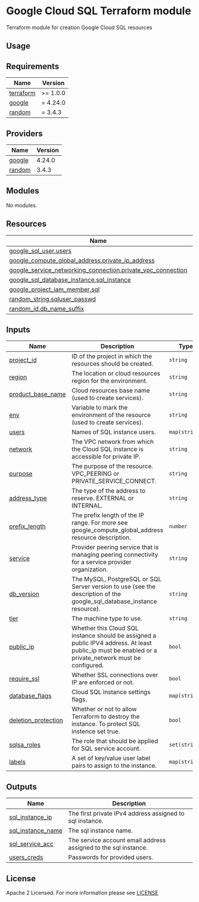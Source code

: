 # Google Cloud SQL Terraform module
Terraform module for creation Google Cloud SQL resources

## Usage

<!-- BEGIN_TF_DOCS -->
## Requirements
| Name                                                                      | Version  |
| ------------------------------------------------------------------------- | -------- |
| <a name="requirement_terraform"></a> [terraform](#requirement\_terraform) | >= 1.0.0 |
| <a name="requirement_google"></a> [google](#requirement\_google)          | = 4.24.0 |
| <a name="requirement_random"></a> [random](#requirement\_random)          | = 3.4.3  |

## Providers
| Name                                                       | Version |
| ---------------------------------------------------------- | ------- |
| <a name="provider_google"></a> [google](#provider\_google) | 4.24.0  |
| <a name="provider_random"></a> [random](#provider\_random) | 3.4.3   |

## Modules
No modules.

## Resources
| Name                                                                                                                                                                        | Type     |
| --------------------------------------------------------------------------------------------------------------------------------------------------------------------------- | -------- |
| [google_sql_user.users](https://registry.terraform.io/providers/hashicorp/google/4.24.0/docs/resources/sql_user)                                                            | resource |
| [google_compute_global_address.private_ip_address](https://registry.terraform.io/providers/hashicorp/google/latest/docs/resources/compute_global_address)                   | resource |
| [google_service_networking_connection.private_vpc_connection](https://registry.terraform.io/providers/hashicorp/google/latest/docs/resources/service_networking_connection) | resource |
| [google_sql_database_instance.sql_instance](https://registry.terraform.io/providers/hashicorp/google/latest/docs/resources/sql_database_instance)                           | resource |
| [google_project_iam_member.sql](https://registry.terraform.io/providers/hashicorp/google/4.24.0/docs/resources/google_project_iam)                                          | resource |
| [random_string.sqluser_passwd](https://registry.terraform.io/providers/hashicorp/random/latest/docs/resources/string)                                                       | resource |
| [random_id.db_name_suffix](https://registry.terraform.io/providers/hashicorp/random/latest/docs/resources/id)                                                               | resource |



## Inputs
| Name                                                                                          | Description                                                                                                                                           | Type          | Default                            | Required |
| --------------------------------------------------------------------------------------------- | ----------------------------------------------------------------------------------------------------------------------------------------------------- | ------------- | ---------------------------------- | :------: |
| <a name="input_project_id"></a> [project\_id](#input\_project\_id)                            | ID of the project in which the resources should be created.                                                                                           | `string`      | n/a                                |   yes    |
| <a name="input_region"></a> [region](#input\_region)                                          | The location or cloud resources region for the environment.                                                                                           | `string`      | n/a                                |   yes    |
| <a name="input_product_base_name"></a> [product\_base\_name](#input\_product\_base\_name)     | Cloud resources base name (used to create services).                                                                                                  | `string`      | n/a                                |   yes    |
| <a name="input_env"></a> [env](#input\_env)                                                   | Variable to mark the environment of the resource (used to create services).                                                                           | `string`      | n/a                                |   yes    |
| <a name="input_users"></a> [users](#input\_users)                                             | Names of SQL instance users.                                                                                                                          | `map(string)` | {}                                 |    no    |
| <a name="input_network"></a> [network](#input\_network)                                       | The VPC network from which the Cloud SQL instance is accessible for private IP.                                                                       | `string`      | n/a                                |   yes    |
| <a name="input_purpose"></a> [purpose](#input\_purpose)                                       | The purpose of the resource. VPC_PEERING or PRIVATE_SERVICE_CONNECT.                                                                                  | `string`      | "VPC_PEERING"                      |    no    |
| <a name="input_address_type"></a> [address\_type](#input\_address\_type)                      | The type of the address to reserve. EXTERNAL or INTERNAL.                                                                                             | `string`      | "INTERNAL"                         |    no    |
| <a name="input_prefix_length"></a> [prefix\_length](#input\_prefix\_length)                   | The prefix length of the IP range. For more see google_compute_global_address resource description.                                                   | `number`      | "24"                               |    no    |
| <a name="input_service"></a> [service](#input\_service)                                       | Provider peering service that is managing peering connectivity for a service provider organization.                                                   | `string`      | "servicenetworking.googleapis.com" |    no    |
| <a name="input_db_version"></a> [db\_version](#input\_db\_version)                            | The MySQL, PostgreSQL or SQL Server version to use (see the description of the google_sql_database_instance resource).                                | `string`      | "SQLSERVER_2019_EXPRESS"           |    no    |
| <a name="input_tier"></a> [tier](#input\_tier)                                                | The machine type to use.                                                                                                                              | `string`      | n/a                                |   yes    |
| <a name="input_public_ip"></a> [public\_ip](#input\_public\_ip)                               | Whether this Cloud SQL instance should be assigned a public IPV4 address. At least public_ip must be enabled or a private_network must be configured. | `bool`        | false                              |    no    |
| <a name="input_require_ssl"></a> [require\_ssl](#input\_require\_ssl)                         | Whether SSL connections over IP are enforced or not.                                                                                                  | `bool`        | true                               |    no    |
| <a name="input_database_flags"></a> [database\_flags](#input\_database\_flags)                | Cloud SQL instance settings flags.                                                                                                                    | `map(string)` | {}                                 |    no    |
| <a name="input_deletion_protection"></a> [deletion\_protection](#input\_deletion\_protection) | Whether or not to allow Terraform to destroy the instance. To protect SQL instence set true.                                                          | `bool`        | false                              |    no    |
| <a name="input_sqlsa_roles"></a> [sqlsa\_roles](#input\_sqlsa\_roles)                         | The role that should be applied for SQL service account.                                                                                              | `set(string)` | []                                 |    no    |
| <a name="input_labels"></a> [labels](#input\_labels)                                          | A set of key/value user label pairs to assign to the instance.                                                                                        | `map(string)` | {}                                 |    no    |

## Outputs
| Name                                                                                        | Description                                                     |
| ------------------------------------------------------------------------------------------- | --------------------------------------------------------------- |
| <a name="output_sql_instance_ip"></a> [sql\_instance\_ip](#output\_sql\_instance\_ip)       | The first private IPv4 address assigned to sql instance.        |
| <a name="output_sql_instance_name"></a> [sql\_instance\_name](#output\_sql\_instance\_name) | The sql instance name.                                          |
| <a name="output_sql_service_acc"></a> [sql\_service\_acc](#output\_dp\_serverless\_secret)  | The service account email address assigned to the sql instance. |
| <a name="output_users_creds"></a> [users\_creds](#output\_users\_creds)                     | Passwords for provided users.                                   |
<!-- END_TF_DOCS -->

## License

Apache 2 Licensed. For more information please see [LICENSE](https://github.com/data-platform-hq/terraform-google-cloud-sql/blob/main/LICENSE)
